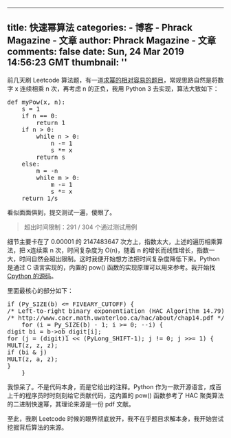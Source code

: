 
---
title: 快速幂算法
categories: 
    - 博客
    - Phrack Magazine - 文章
author: Phrack Magazine - 文章
comments: false
date: Sun, 24 Mar 2019 14:56:23 GMT
thumbnail: ''
---

<div>   
<p>前几天刷 Leetcode 算法题，有一道<a href="https://leetcode-cn.com/problems/powx-n/">求幂的相对容易的题目</a>，常规思路自然是将数字 x 连续相乘 n 次，再考虑 n 的正负，我用 Python 3 去实现，算法大致如下：</p>
<pre>def myPow(x, n):
    s = 1
    if n == 0:
        return 1
    if n > 0:
        while n > 0:
            n -= 1
            s *= x
        return s
    else:
        m = -n
        while m > 0: 
            m -= 1
            s *= x
    return 1/s</pre>
<p>看似面面俱到，提交测试一遍，傻眼了。</p>
<blockquote><p>超出时间限制：291 / 304 个通过测试用例</p></blockquote>
<p>细节主要卡在了 0.00001 的 2147483647 次方上，指数太大，上述的遍历相乘算法，把 x连续乘 n 次，时间复杂度为 O(n)，随着 n 的增长而线性增长，指数一大，时间自然会超出限制。这时我便开始想方法把时间复杂度降低下来。Python 是通过 C 语言实现的，内置的 pow() 函数的实现原理可以用来参考。我开始找 <a href="https://github.com/python/cpython/blob/master/Objects/longobject.c#L4183">Cpython 的源码</a>。</p>
<p>里面最核心的部分如下：</p>
<pre>if (Py_SIZE(b) <= FIVEARY_CUTOFF) &#123;
/* Left-to-right binary exponentiation (HAC Algorithm 14.79) */
/* http://www.cacr.math.uwaterloo.ca/hac/about/chap14.pdf */
    for (i = Py_SIZE(b) - 1; i >= 0; --i) &#123;
digit bi = b->ob_digit[i];
for (j = (digit)1 << (PyLong_SHIFT-1); j != 0; j >>= 1) &#123;
MULT(z, z, z);
if (bi & j)
MULT(z, a, z);
&#125;
    &#125;</pre>
<p>我惊呆了。不是代码本身，而是它给出的注释。Python 作为一款开源语言，成百上千的程序员时时刻刻给它贡献代码，这内置的 pow() 函数参考了 HAC 聚类算法的二进制快速幂，其理论来源是一份 pdf 文献。</p>
<p>至此，我刷 Leetcode 时候的眼界彻底放开，我不在乎题目求解本身，我开始尝试挖掘背后算法的来源。</p>
  
</div>
            